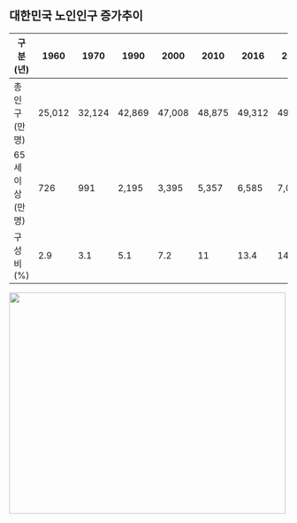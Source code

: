 ## 대한민국 노인인구 증가추이
|구분(년)|1960|1970|1990|2000|2010|2016|2018|2026|
|---|---|---|---|---|---|---|---|---|
|총인구(만명)|25,012|32,124|42,869|47,008|48,875|49,312|49,340|49,039|
|65세이상(만명)|726|991|2,195|3,395|5,357|6,585|7,075|10,218|
|구성비(%)|2.9|3.1|5.1|7.2|11|13.4|14.3|20.8|  




<img src="https://user-images.githubusercontent.com/100742303/170808064-86972fec-af4e-47c2-b537-1d5ea5d985a1.PNG" width="500" height="400">
